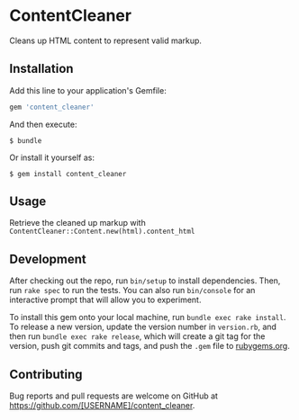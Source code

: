 # ContentCleaner

Cleans up HTML content to represent valid markup.

## Installation

Add this line to your application's Gemfile:

```ruby
gem 'content_cleaner'
```

And then execute:

    $ bundle

Or install it yourself as:

    $ gem install content_cleaner

## Usage

Retrieve the cleaned up markup with `ContentCleaner::Content.new(html).content_html`

## Development

After checking out the repo, run `bin/setup` to install dependencies. Then, run `rake spec` to run the tests. You can also run `bin/console` for an interactive prompt that will allow you to experiment.

To install this gem onto your local machine, run `bundle exec rake install`. To release a new version, update the version number in `version.rb`, and then run `bundle exec rake release`, which will create a git tag for the version, push git commits and tags, and push the `.gem` file to [rubygems.org](https://rubygems.org).

## Contributing

Bug reports and pull requests are welcome on GitHub at https://github.com/[USERNAME]/content_cleaner.

